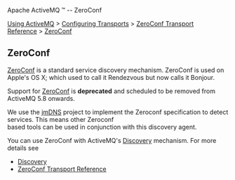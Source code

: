 Apache ActiveMQ ™ -- ZeroConf 

[Using ActiveMQ](using-activemq.html) > [Configuring Transports](configuring-transports.html) > [ZeroConf Transport Reference](zeroconf-transport-reference.html) > [ZeroConf](zeroconf.html)


ZeroConf
--------

[ZeroConf](http://www.zeroconf.org/) is a standard service discovery mechanism. ZeroConf is used on Apple's OS X; which used to call it Rendezvous but now calls it Bonjour.

Support for [ZeroConf](zeroconf.html) is **deprecated** and scheduled to be removed from ActiveMQ 5.8 onwards.

We use the [jmDNS](http://jmdns.sf.net/) project to implement the Zeroconf specification to detect services. This means other Zeroconf  
based tools can be used in conjunction with this discovery agent.

You can use ZeroConf with ActiveMQ's [Discovery](discovery.html) mechanism. For more details see

*   [Discovery](discovery.html)
*   [ZeroConf Transport Reference](zeroconf-transport-reference.html)

